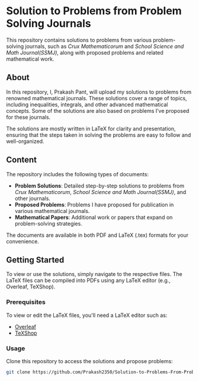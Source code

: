 # Solution to Problems from Problem Solving Journals

This repository contains solutions to problems from various problem-solving journals, such as *Crux Mathematicorum* and *School Science and Math Journal(SSMJ)*, along with proposed problems and related mathematical work.

## About

In this repository, I, Prakash Pant, will upload my solutions to problems from renowned mathematical journals. These solutions cover a range of topics, including inequalities, integrals, and other advanced mathematical concepts. Some of the solutions are also based on problems I’ve proposed for these journals. 

The solutions are mostly written in LaTeX for clarity and presentation, ensuring that the steps taken in solving the problems are easy to follow and well-organized.

## Content

The repository includes the following types of documents:

- **Problem Solutions**: Detailed step-by-step solutions to problems from *Crux Mathematicorum*, *School Science and Math Journal(SSMJ)*, and other journals.
- **Proposed Problems**: Problems I have proposed for publication in various mathematical journals.
- **Mathematical Papers**: Additional work or papers that expand on problem-solving strategies.

The documents are available in both PDF and LaTeX (.tex) formats for your convenience.

## Getting Started

To view or use the solutions, simply navigate to the respective files. The LaTeX files can be compiled into PDFs using any LaTeX editor (e.g., Overleaf, TeXShop).

### Prerequisites

To view or edit the LaTeX files, you'll need a LaTeX editor such as:
- [Overleaf](https://www.overleaf.com/)
- [TeXShop](https://www.uoregon.edu/~koch/texshop/)

### Usage

Clone this repository to access the solutions and propose problems:
```bash
git clone https://github.com/Prakash2350/Solution-to-Problems-From-Problem-Solving-Journals.git
